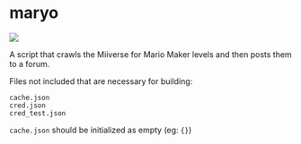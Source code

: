# maryo

![](http://supermariomaker.nintendo.com/manual/img/img_mashiko_robot.gif)

A script that crawls the Miiverse for Mario Maker levels and then posts them to a forum.

Files not included that are necessary for building:

```
cache.json
cred.json
cred_test.json
```

`cache.json` should be initialized as empty (eg: `{}`)
